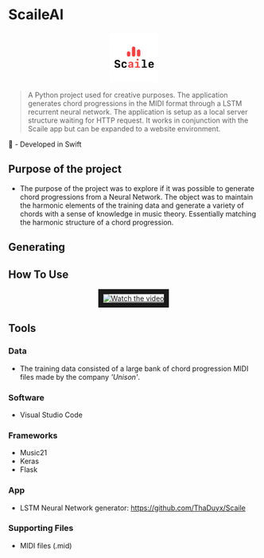 # ScaileAI

<p align="center">
  <img width="100" src="https://github.com/ThaDuyx/Scaile/blob/main/Scaile/Supporting%20Files/Assets.xcassets/AppIcon.appiconset/App_store_1024_1x.png?raw=true"
</p>

> A Python project used for creative purposes. The application generates chord progressions in the MIDI format through a LSTM recurrent neural network. The application is setup as a local server structure waiting for HTTP request. It works in conjunction with the Scaile app but can be expanded to a website environment.

 - Developed in Swift

## Purpose of the project
  - The purpose of the project was to explore if it was possible to generate chord progressions from a Neural Network. The object was to maintain the harmonic elements of the training data and generate a variety of chords with a sense of knowledge in music theory. Essentially matching the harmonic structure of a chord progression.
  

## Generating
  
## How To Use
<p align="center">
    <a href="http://www.youtube.com/watch?feature=player_embedded&v=TEudhz0Tdts" target="_blank">
    <img src="http://img.youtube.com/vi/TEudhz0Tdts/mqdefault.jpg" alt="Watch the video" width="400" height="220" border="10" />
    </a>
</p>
  


## Tools
### Data
- The training data consisted of a large bank of chord progression MIDI files made by the company _'Unison'_. 

### Software
- Visual Studio Code

### Frameworks
- Music21
- Keras
- Flask

### App
- LSTM Neural Network generator: 
https://github.com/ThaDuyx/Scaile

### Supporting Files
- MIDI files (.mid)
